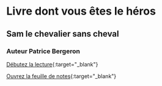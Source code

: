 # Livre dont vous êtes le héros

## Sam le chevalier sans cheval

### Auteur Patrice Bergeron


[Débutez la lecture](/html/1.html/){:target="_blank"}

[Ouvrez la feuille de notes](/sam.html){:target="_blank"}



